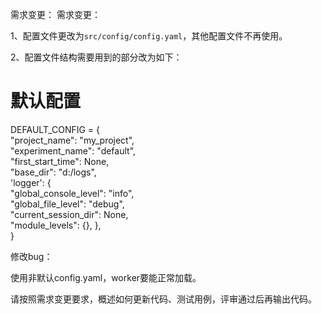 需求变更：
需求变更：

1、配置文件更改为`src/config/config.yaml`，其他配置文件不再使用。

2、配置文件结构需要用到的部分改为如下：

# 默认配置

DEFAULT_CONFIG = {  
    "project_name": "my_project",  
    "experiment_name": "default",  
    "first_start_time": None,  
    "base_dir": "d:/logs",  
    'logger': {  
        "global_console_level": "info",  
        "global_file_level": "debug",  
        "current_session_dir": None,  
        "module_levels": {}, },  
}



修改bug：

使用非默认config.yaml，worker要能正常加载。

请按照需求变更要求，概述如何更新代码、测试用例，评审通过后再输出代码。
